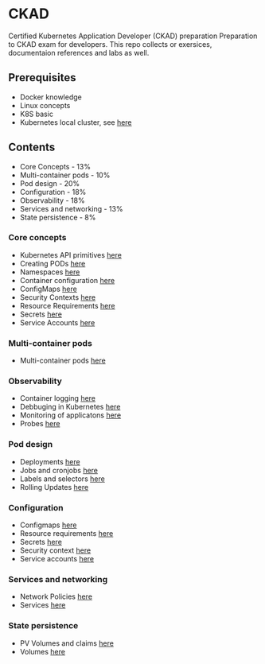 # CKAD
Certified Kubernetes Application Developer (CKAD) preparation
Preparation to CKAD exam for developers. This repo collects
or exersices, documentaion references and labs as well.

## Prerequisites

* Docker knowledge 
* Linux concepts 
* K8S basic 
* Kubernetes local cluster, see [here](create_k8s_cluster.md) 


## Contents

* Core Concepts - 13%
* Multi-container pods - 10%
* Pod design - 20%
* Configuration - 18%
* Observability - 18%
* Services and networking - 13% 
* State persistence - 8%

### Core concepts 

* Kubernetes API primitives [here](core_concepts/k8s_API.md)
* Creating PODs [here](core_concepts/pods.md)
* Namespaces [here](core_concepts/namespaces.md)
* Container configuration [here](core_concepts/container_args.md)
* ConfigMaps [here](core_concepts/configmaps.md)
* Security Contexts [here](core_concepts/security_context.md)
* Resource Requirements [here](core_concepts/resource_requirements.md)
* Secrets [here](core_concepts/secrets.md)
* Service Accounts [here](core_concepts/service_accounts.md)

### Multi-container pods

* Multi-container pods [here](multicontainer_pods/multi-container-pod.md)

### Observability

* Container logging [here](observability/container_logging.md)
* Debbuging in Kubernetes [here](observability/debugging.md)
* Monitoring of applicatons [here](observability/monitoring_application.md)
* Probes [here](observability/probes.md)

### Pod design

* Deployments [here](pod_design/deployments.md)
* Jobs and cronjobs [here](pod_design/jobs_and_cronjobs.md)
* Labels and selectors [here](pod_design/labels_selectors.md)
* Rolling Updates [here](pod_design/rolling_updates.md)

### Configuration

* Configmaps [here](configuration/configmaps.md)
* Resource requirements [here](configuration/resource_requirements.md)
* Secrets [here](configuration/secrets.md)
* Security context [here](configuration/security_context.md)
* Service accounts [here](configuration/service_accounts.md)

### Services and networking 

* Network Policies [here](services_and_networking/network_policies.md)
* Services [here](services_and_networking/services.md)

### State persistence

* PV Volumes and claims [here](state_persistence/persistentVolumes_and_claims.md)
* Volumes [here](state_persistence/volumes.md)
